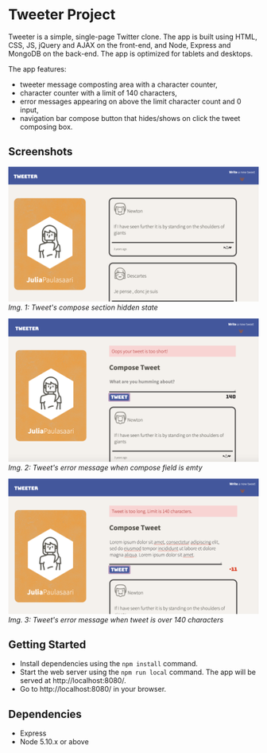 # Tweeter Project

Tweeter is a simple, single-page Twitter clone. The app is built using HTML, CSS, JS, jQuery and AJAX on the front-end, and Node, Express and MongoDB on the back-end. The app is optimized for tablets and desktops.

The app features: 
- tweeter message composting area with a character counter,
- character counter with a limit of 140 characters,
- error messages appearing on above the limit character count and 0 input,
- navigation bar compose button that hides/shows on click the tweet composing box.

## Screenshots
!["Screenshot of tweet's compose section hidden state](https://github.com/jpaulz/tweeter/blob/master/docs/compose-feed-hidden-state.png?raw=true)
*Img. 1: Tweet's compose section hidden state*

!["Screenshot of tweet's error message when compose field is emty](https://github.com/jpaulz/tweeter/blob/master/docs/tweet-error-msg-when-empty.png?raw=true)
*Img. 2: Tweet's error message when compose field is emty*

!["Screenshot of tweet's error message when tweet is over 140 characters](https://github.com/jpaulz/tweeter/blob/master/docs/tweet-error-msg-when-over-the-limit.png?raw=true)
*Img. 3: Tweet's error message when tweet is over 140 characters*

## Getting Started
- Install dependencies using the `npm install` command.
- Start the web server using the `npm run local` command. The app will be served at http://localhost:8080/.
- Go to http://localhost:8080/ in your browser.

## Dependencies
- Express
- Node 5.10.x or above
